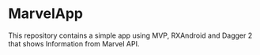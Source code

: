 # MarvelApp
This repository contains a simple app using MVP, RXAndroid and Dagger 2 that shows Information from Marvel API.

